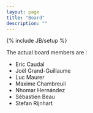 ```yaml
---
layout: page
title: "Board"
description: ""
---
```

{% include JB/setup %}

The actual board members are :

+ Eric Caudal
+ Joël Grand-Guillaume
+ Luc Maurer
+ Maxime Chambreuil
+ Nhomar Hernández
+ Sébastien Beau
+ Stefan Rijnhart

